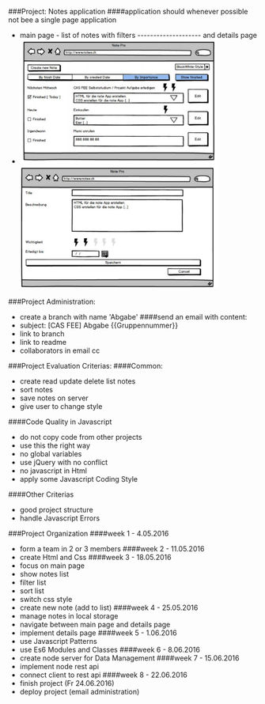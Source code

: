 ###Project: Notes application
####application should whenever possible not bee a single page application
- main page - list of notes with filters -------------------- and details page
- <img width="400px" src="https://github.com/pbarthol/Gruppenarbeit-1/blob/master/img/notes-main-page.PNG" alt="main page" > <img width="400px" src="https://github.com/pbarthol/Gruppenarbeit-1/blob/master/img/notes-details-page.PNG" alt="details page" >

###Project Administration:
- create a branch with name 'Abgabe'
####send an email with content:
- subject: [CAS FEE] Abgabe {{Gruppennummer}}
- link to branch
- link to readme
- collaborators in email cc


###Project Evaluation Criterias:
####Common:
- create read update delete list notes
- sort notes
- save notes on server
- give user to change style

####Code Quality in Javascript
- do not copy code from other projects
- use this the right way
- no global variables
- use jQuery with no conflict
- no javascript in Html
- apply some Javascript Coding Style

####Other Criterias
- good project structure
- handle Javascript Errors

###Project Organization
####week 1 - 4.05.2016
- form a team in 2 or 3 members
####week 2 - 11.05.2016
- create Html and Css
####week 3 - 18.05.2016
- focus on main page
- show notes list
- filter list
- sort list
- switch css style
- create new note (add to list)
####week 4 - 25.05.2016
- manage notes in local storage
- navigate between main page and details page
- implement details page
####week 5 - 1.06.2016
- use Javascript Patterns
- use Es6 Modules and Classes
####week 6 - 8.06.2016
- create node server for Data Management
####week 7 - 15.06.2016
- implement node rest api
- connect client to rest api
####week 8 - 22.06.2016
- finish project (Fr 24.06.2016)
- deploy project (email administration)
